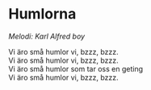 # Humlorna
*Melodi: Karl Alfred boy*

Vi äro små humlor vi, bzzz, bzzz.  
Vi äro små humlor vi, bzzz, bzzz.  
Vi äro små humlor som tar oss en geting  
Vi äro små humlor vi, bzzz, bzzz.  